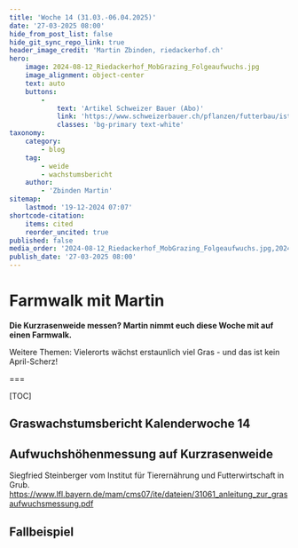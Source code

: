```yaml
---
title: 'Woche 14 (31.03.-06.04.2025)'
date: '27-03-2025 08:00'
hide_from_post_list: false
hide_git_sync_repo_link: true
header_image_credit: 'Martin Zbinden, riedackerhof.ch'
hero:
    image: 2024-08-12_Riedackerhof_MobGrazing_Folgeaufwuchs.jpg
    image_alignment: object-center
    text: auto
    buttons:
        -
            text: 'Artikel Schweizer Bauer (Abo)'
            link: 'https://www.schweizerbauer.ch/pflanzen/futterbau/ist-dies-das-weidesystem-der-zukunft'
            classes: 'bg-primary text-white'
taxonomy:
    category:
        - blog
    tag:
        - weide
        - wachstumsbericht
    author:
        - 'Zbinden Martin'
sitemap:
    lastmod: '19-12-2024 07:07'
shortcode-citation:
    items: cited
    reorder_uncited: true
published: false
media_order: '2024-08-12_Riedackerhof_MobGrazing_Folgeaufwuchs.jpg,2024-06-21_Riedackerhof_MobGrazing_MischungIGWeidemilch.jpg,2024-06-21_Riedackerhof_Mobgrazing_Tag-danach.jpg,PXL_20240621_190355535_web.mp4,2023-04-19_Riedackerhof_Mist.mp4'
publish_date: '27-03-2025 08:00'
---
```


# Farmwalk mit Martin

**Die Kurzrasenweide messen? Martin nimmt euch diese Woche mit auf einen Farmwalk.**  

Weitere Themen: Vielerorts wächst erstaunlich viel Gras - und das ist kein April-Scherz!

===


[TOC]

## Graswachstumsbericht Kalenderwoche 14


## Aufwuchshöhenmessung auf Kurzrasenweide
Siegfried Steinberger vom Institut für Tierernährung und  Futterwirtschaft in Grub. 
https://www.lfl.bayern.de/mam/cms07/ite/dateien/31061_anleitung_zur_grasaufwuchsmessung.pdf

## Fallbeispiel


